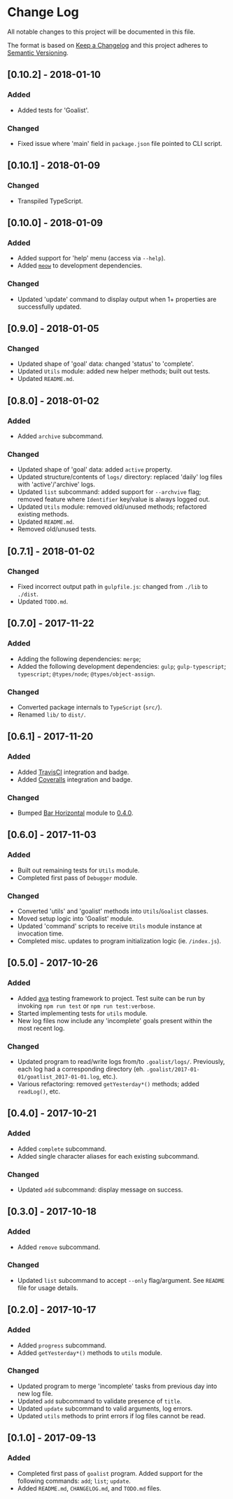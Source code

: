 # Change Log
All notable changes to this project will be documented in this file.

The format is based on [Keep a Changelog](http://keepachangelog.com/) and this project adheres to [Semantic Versioning](http://semver.org/).

## [0.10.2] - 2018-01-10
### Added
- Added tests for 'Goalist'.

### Changed
- Fixed issue where 'main' field in `package.json` file pointed to CLI script.

## [0.10.1] - 2018-01-09
### Changed
- Transpiled TypeScript.

## [0.10.0] - 2018-01-09
### Added
- Added support for 'help' menu (access via `--help`).
- Added [`meow`](http://npmjs.com/package/meow) to development dependencies.

### Changed
- Updated 'update' command to display output when 1+ properties are successfully updated.

## [0.9.0] - 2018-01-05
### Changed
- Updated shape of 'goal' data: changed 'status' to 'complete'.
- Updated `Utils` module: added new helper methods; built out tests.
- Updated `README.md`.

## [0.8.0] - 2018-01-02
### Added
-  Added `archive` subcommand.

### Changed
- Updated shape of 'goal' data: added `active` property.
- Updated structure/contents of `logs/` directory: replaced 'daily' log files with 'active'/'archive' logs.
- Updated `list` subcommand: added support for `--archvive` flag; removed feature where `Identifier` key/value is always logged out.
- Updated `Utils` module: removed old/unused methods; refactored existing methods.
- Updated `README.md`.
- Removed old/unused tests.

## [0.7.1] - 2018-01-02
### Changed
- Fixed incorrect output path in `gulpfile.js`: changed from `./lib` to `./dist`.
- Updated `TODO.md`.

## [0.7.0] - 2017-11-22
### Added
- Adding the following dependencies: `merge`;
- Added the following development dependencies: `gulp`; `gulp-typescript`; `typescript`; `@types/node`; `@types/object-assign`.

### Changed
- Converted package internals to `TypeScript` (`src/`).
- Renamed `lib/` to `dist/`.

## [0.6.1] - 2017-11-20
### Added
- Added [TravisCI](https://travis-ci.org/) integration and badge.
- Added [Coveralls](https://coveralls.io) integration and badge.

### Changed
- Bumped [Bar Horizontal](https://github.com/icyflame/bar-horizontal) module to [0.4.0](https://github.com/icyflame/bar-horizontal/releases/tag/v0.4.0).

## [0.6.0] - 2017-11-03
### Added
- Built out remaining tests for `Utils` module.
- Completed first pass of `Debugger` module.

### Changed
- Converted 'utils' and 'goalist' methods into `Utils`/`Goalist` classes.
- Moved setup logic into 'Goalist' module.
- Updated 'command' scripts to receive `Utils` module instance at invocation time.
- Completed misc. updates to program initialization logic (ie. `/index.js`).

## [0.5.0] - 2017-10-26
### Added
- Added [ava](https://github.com/avajs/ava) testing framework to project. Test suite can be run by invoking `npm run test` or `npm run test:verbose`.
- Started implementing tests for `utils` module.
- New log files now include any 'incomplete' goals present within the most recent log.

### Changed
- Updated program to read/write logs from/to `.goalist/logs/`. Previously, each log had a corresponding directory (eh. `.goalist/2017-01-01/goatlist_2017-01-01.log`, etc.).
- Various refactoring: removed `getYesterday*()` methods; added `readLog()`, etc.

## [0.4.0] - 2017-10-21
### Added
- Added `complete` subcommand.
- Added single character aliases for each existing subcommand.

### Changed
- Updated `add` subcommand: display message on success.

## [0.3.0] - 2017-10-18
### Added
- Added `remove` subcommand.

### Changed
- Updated `list` subcommand to accept `--only` flag/argument. See `README` file for usage details.

## [0.2.0] - 2017-10-17
### Added
- Added `progress` subcommand.
- Added `getYesterday*()` methods to `utils` module.

### Changed
- Updated program to merge 'incomplete' tasks from previous day into new log file.
- Updated `add` subcommand to validate presence of `title`.
- Updated `update` subcommand to valid arguments, log errors.
- Updated `utils` methods to print errors if log files cannot be read.

## [0.1.0] - 2017-09-13
### Added
- Completed first pass of `goalist` program. Added support for the following commands: `add`; `list`; `update`.
- Added `README.md`, `CHANGELOG.md`, and `TODO.md` files.
